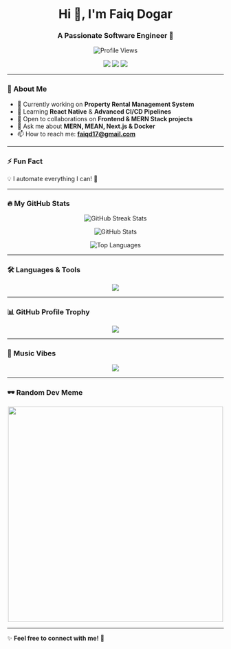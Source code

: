 <h1 align="center">Hi 👋, I'm Faiq Dogar</h1>
<h3 align="center">A Passionate Software Engineer 🚀</h3>

<p align="center">
  <img src="https://komarev.com/ghpvc/?username=faiq-dogar&label=Profile%20Views&color=0e75b6&style=flat" alt="Profile Views" />
</p>

<p align="center">
  <a href="https://linkedin.com/in/myselfabdullah007"><img src="https://img.shields.io/badge/LinkedIn-0077B5?style=for-the-badge&logo=linkedin&logoColor=white"/></a>
  <a href="https://instagram.com/faiq_dogar4363"><img src="https://img.shields.io/badge/Instagram-E4405F?style=for-the-badge&logo=instagram&logoColor=white"/></a>
  <a href="mailto:faiqd17@gmail.com"><img src="https://img.shields.io/badge/Email-D14836?style=for-the-badge&logo=gmail&logoColor=white"/></a>
</p>

---

### 🚀 About Me
- 🔭 Currently working on **Property Rental Management System**  
- 🌱 Learning **React Native** & **Advanced CI/CD Pipelines**  
- 👯 Open to collaborations on **Frontend & MERN Stack projects**  
- 💬 Ask me about **MERN, MEAN, Next.js & Docker**  
- 📫 How to reach me: **faiqd17@gmail.com**  

---

### ⚡ Fun Fact
💡 I automate everything I can! 🚀

---

### 🔥 My GitHub Stats  

<p align="center">
  <img src="https://github-readme-streak-stats.herokuapp.com/?user=faiq-dogar&theme=tokyonight" alt="GitHub Streak Stats" />
</p>

<p align="center">
  <img src="https://github-readme-stats.vercel.app/api?username=faiq-dogar&show_icons=true&theme=tokyonight&locale=en&include_all_commits=true&rank_icon=github" alt="GitHub Stats" />
</p>

<p align="center">
  <img src="https://github-readme-stats.vercel.app/api/top-langs?username=faiq-dogar&show_icons=true&theme=dark&locale=en&layout=compact" alt="Top Languages" />
</p>

---

### 🛠️ Languages & Tools
<p align="center">
  <img src="https://skillicons.dev/icons?i=react,redux,typescript,javascript,nextjs,vue,angular,html,css,bootstrap,tailwind,androidstudio,flutter,java,cpp,c,cs,python,nodejs,express,mongodb,mysql,postgres,docker,kubernetes,git,github,gitlab,bash,linux,aws,gcp,firebase,graphql,jest,selenium" />
</p>

---

### 📊 GitHub Profile Trophy
<p align="center">
  <img src="https://github-profile-trophy.vercel.app/?username=faiq-dogar&theme=dracula&row=1&no-frame=true" />
</p>

---

### 🎵 Music Vibes
<p align="center">
  <img src="https://spotify-github-profile.vercel.app/api/view?uid=YOUR_SPOTIFY_ID&cover_image=true&theme=default&show_offline=true&background_color=121212&interchange=true&bar_color=53b14f&bar_color_cover=true" />
</p>

---

### 🕶️ Random Dev Meme
<p align="center">
  <img src="https://random-memer.herokuapp.com/" width="500px"/>
</p>

---

✨ **Feel free to connect with me!** 🚀
